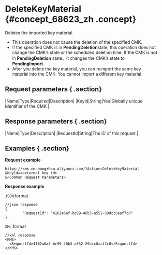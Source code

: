 # DeleteKeyMaterial {#concept_68623_zh .concept}

Deletes the imported key material.

-   This operation does not cause the deletion of the specified CMK.
-   If the specified CMK is in **PendingDeletion**state, this operation does not change the CMK’s state or the scheduled deletion time. If the CMK is not in **PendingDeletion** state，it changes the CMK’s state to **PendingImport**.
-   After you delete the key material, you can reimport the same key material into the CMK. You cannot import a different key material.

## Request parameters { .section}

|Name|Type|Required|Description|
|KeyId|String|Yes|Globally unique identifier of the CMK.|

## Response parameters { .section}

|Name|Type|Description|
|RequestId|String|The ID of this request.|

## Examples { .section}

**Request example**

```
https://kms.cn-hangzhou.aliyuncs.com/?Action=DeleteKeyMaterial
&KeyId=<external key id>
&<Common Request Parameters>

```

**Response example**

 `JSON` format

```
//json response
{
        "RequestId": "4162a6af-bc99-40b3-a552-89dcc8aaf7c8"
}

```

 `XML` format

```
//xml response
<KMS>
  <RequestId>4162a6af-bc99-40b3-a552-89dcc8aaf7c8</RequestId>
</KMS>

```

